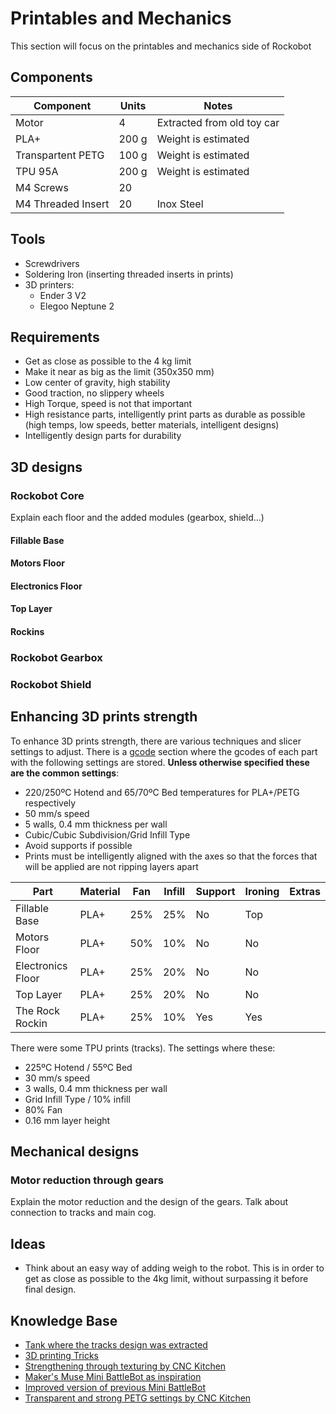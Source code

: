 # Printables and Mechanics
This section will focus on the printables and mechanics side of Rockobot

## Components

| Component             | Units | Notes                         |
| --------------------- | ----- | ----------------------------- |
| Motor                 | 4     | Extracted from old toy car    |
| PLA+                  | 200 g | Weight is estimated           |
| Transpartent PETG     | 100 g | Weight is estimated           |
| TPU 95A               | 200 g | Weight is estimated           |
| M4 Screws             | 20    |                               |
| M4 Threaded Insert    | 20    | Inox Steel                    |

## Tools
- Screwdrivers
- Soldering Iron (inserting threaded inserts in prints)
- 3D printers:
    - Ender 3 V2
    - Elegoo Neptune 2

## Requirements
- Get as close as possible to the 4 kg limit
- Make it near as big as the limit (350x350 mm)
- Low center of gravity, high stability
- Good traction, no slippery wheels
- High Torque, speed is not that important
- High resistance parts, intelligently print parts as durable as possible (high temps, low speeds, better materials, intelligent designs)
- Intelligently design parts for durability

## 3D designs
### Rockobot Core
Explain each floor and the added modules (gearbox, shield...)

#### Fillable Base

#### Motors Floor

#### Electronics Floor

#### Top Layer

#### Rockins

### Rockobot Gearbox

### Rockobot Shield

## Enhancing 3D prints strength
To enhance 3D prints strength, there are various techniques and slicer settings to adjust. There is a [gcode](https://github.com/Pelochus/rockobot/tree/main/printables/gcodes) section where the gcodes of each part with the following settings are stored. **Unless otherwise specified these are the common settings**:
- 220/250ºC Hotend and 65/70ºC Bed temperatures for PLA+/PETG respectively
- 50 mm/s speed
- 5 walls, 0.4 mm thickness per wall
- Cubic/Cubic Subdivision/Grid Infill Type
- Avoid supports if possible
- Prints must be intelligently aligned with the axes so that the forces that will be applied are not ripping layers apart

| Part              | Material   | Fan  | Infill | Support | Ironing | Extras       |
| ----------------- | ---------- | ---- | ------ | ------- | ------- | ------------ |
| Fillable Base     | PLA+       | 25%  | 25%    | No      | Top     |              |
| Motors Floor      | PLA+       | 50%  | 10%    | No      | No      |              |
| Electronics Floor | PLA+       | 25%  | 20%    | No      | No      |              |
| Top Layer         | PLA+       | 25%  | 20%    | No      | No      |              |
| The Rock Rockin   | PLA+       | 25%  | 10%    | Yes     | Yes     |              |

There were some TPU prints (tracks). The settings where these:
- 225ºC Hotend / 55ºC Bed
- 30 mm/s speed
- 3 walls, 0.4 mm thickness per wall
- Grid Infill Type / 10% infill
- 80% Fan
- 0.16 mm layer height

## Mechanical designs
### Motor reduction through gears
Explain the motor reduction and the design of the gears. Talk about connection to tracks and main cog.  

## Ideas
- Think about an easy way of adding weigh to the robot. This is in order to get as close as possible to the 4kg limit, without surpassing it before final design.

## Knowledge Base
- [Tank where the tracks design was extracted](https://www.thingiverse.com/thing:1240754)
- [3D printing Tricks](https://youtu.be/krrqydtneO0)
- [Strengthening through texturing by CNC Kitchen](https://youtu.be/3-ygdNQThAs)
- [Maker's Muse Mini BattleBot as inspiration](https://www.youtube.com/watch?v=BvNRtRuOALw)
- [Improved version of previous Mini BattleBot](https://www.youtube.com/watch?v=YWOqAwXmvJU)
- [Transparent and strong PETG settings by CNC Kitchen](https://www.youtube.com/watch?v=9qb25Gi4Jv0)
